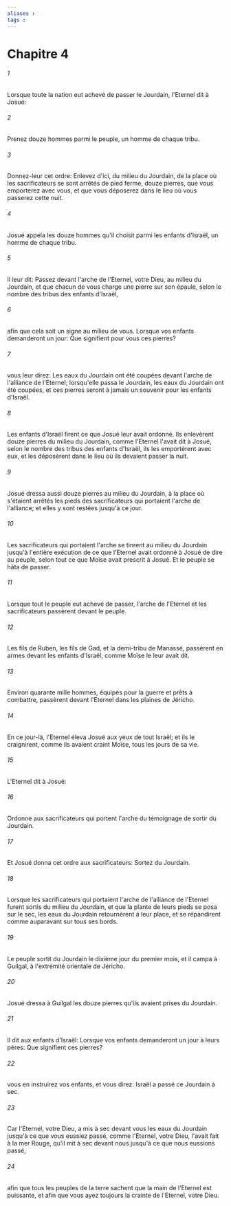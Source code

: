 ```yaml
---
aliases : 
tags : 
---
```


# Chapitre 4

###### 1
Lorsque toute la nation eut achevé de passer le Jourdain, l'Eternel dit à Josué:
###### 2
Prenez douze hommes parmi le peuple, un homme de chaque tribu.
###### 3
Donnez-leur cet ordre: Enlevez d'ici, du milieu du Jourdain, de la place où les sacrificateurs se sont arrêtés de pied ferme, douze pierres, que vous emporterez avec vous, et que vous déposerez dans le lieu où vous passerez cette nuit.
###### 4
Josué appela les douze hommes qu'il choisit parmi les enfants d'Israël, un homme de chaque tribu.
###### 5
Il leur dit: Passez devant l'arche de l'Eternel, votre Dieu, au milieu du Jourdain, et que chacun de vous charge une pierre sur son épaule, selon le nombre des tribus des enfants d'Israël,
###### 6
afin que cela soit un signe au milieu de vous. Lorsque vos enfants demanderont un jour: Que signifient pour vous ces pierres?
###### 7
vous leur direz: Les eaux du Jourdain ont été coupées devant l'arche de l'alliance de l'Eternel; lorsqu'elle passa le Jourdain, les eaux du Jourdain ont été coupées, et ces pierres seront à jamais un souvenir pour les enfants d'Israël.
###### 8
Les enfants d'Israël firent ce que Josué leur avait ordonné. Ils enlevèrent douze pierres du milieu du Jourdain, comme l'Eternel l'avait dit à Josué, selon le nombre des tribus des enfants d'Israël, ils les emportèrent avec eux, et les déposèrent dans le lieu où ils devaient passer la nuit.
###### 9
Josué dressa aussi douze pierres au milieu du Jourdain, à la place où s'étaient arrêtés les pieds des sacrificateurs qui portaient l'arche de l'alliance; et elles y sont restées jusqu'à ce jour.
###### 10
Les sacrificateurs qui portaient l'arche se tinrent au milieu du Jourdain jusqu'à l'entière exécution de ce que l'Eternel avait ordonné à Josué de dire au peuple, selon tout ce que Moïse avait prescrit à Josué. Et le peuple se hâta de passer.
###### 11
Lorsque tout le peuple eut achevé de passer, l'arche de l'Eternel et les sacrificateurs passèrent devant le peuple.
###### 12
Les fils de Ruben, les fils de Gad, et la demi-tribu de Manassé, passèrent en armes devant les enfants d'Israël, comme Moïse le leur avait dit.
###### 13
Environ quarante mille hommes, équipés pour la guerre et prêts à combattre, passèrent devant l'Eternel dans les plaines de Jéricho.
###### 14
En ce jour-là, l'Eternel éleva Josué aux yeux de tout Israël; et ils le craignirent, comme ils avaient craint Moïse, tous les jours de sa vie.
###### 15
L'Eternel dit à Josué:
###### 16
Ordonne aux sacrificateurs qui portent l'arche du témoignage de sortir du Jourdain.
###### 17
Et Josué donna cet ordre aux sacrificateurs: Sortez du Jourdain.
###### 18
Lorsque les sacrificateurs qui portaient l'arche de l'alliance de l'Eternel furent sortis du milieu du Jourdain, et que la plante de leurs pieds se posa sur le sec, les eaux du Jourdain retournèrent à leur place, et se répandirent comme auparavant sur tous ses bords.
###### 19
Le peuple sortit du Jourdain le dixième jour du premier mois, et il campa à Guilgal, à l'extrémité orientale de Jéricho.
###### 20
Josué dressa à Guilgal les douze pierres qu'ils avaient prises du Jourdain.
###### 21
Il dit aux enfants d'Israël: Lorsque vos enfants demanderont un jour à leurs pères: Que signifient ces pierres?
###### 22
vous en instruirez vos enfants, et vous direz: Israël a passé ce Jourdain à sec.
###### 23
Car l'Eternel, votre Dieu, a mis à sec devant vous les eaux du Jourdain jusqu'à ce que vous eussiez passé, comme l'Eternel, votre Dieu, l'avait fait à la mer Rouge, qu'il mit à sec devant nous jusqu'à ce que nous eussions passé,
###### 24
afin que tous les peuples de la terre sachent que la main de l'Eternel est puissante, et afin que vous ayez toujours la crainte de l'Eternel, votre Dieu.
